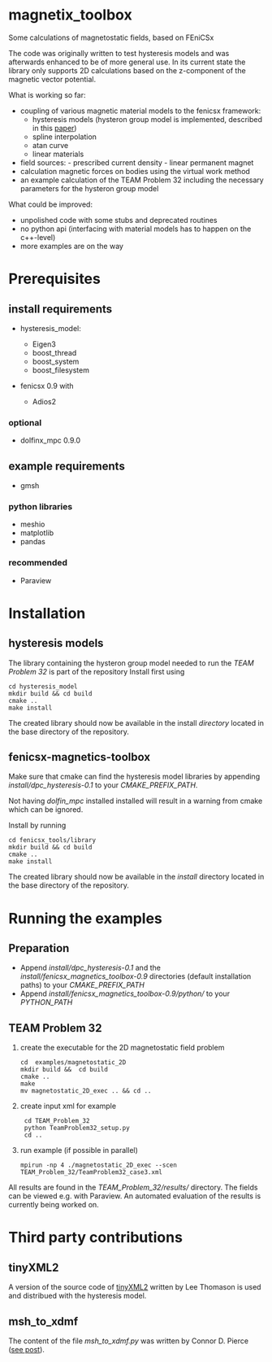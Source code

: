 # magnetix_toolbox
Some calculations of magnetostatic fields, based on FEniCSx

The code was originally written to test hysteresis models and was afterwards enhanced to be of more general use.
In its current state the library only supports 2D calculations based on the z-component of the magnetic vector potential. 


What is working so far:
-    coupling of various magnetic material models to the fenicsx framework:
      -    hysteresis models (hysteron group model is implemented, described in this [paper](https://doi.org/10.1109/TMAG.2019.2954580))
      -    spline interpolation
      -    atan curve
      -    linear materials
-    field sources:
    -    prescribed current density
    -    linear permanent magnet
-    calculation magnetic forces on bodies using the virtual work method
-    an example calculation of the TEAM Problem 32 including the necessary parameters for the hysteron group model

What could be improved:
-    unpolished code with some stubs and deprecated routines
-    no python api (interfacing with material models has to happen on the c++-level)
-    more examples are on the way 

# Prerequisites
## install requirements

- hysteresis_model:
    -   Eigen3
    -   boost_thread  
    -   boost_system
    -   boost_filesystem 

-   fenicsx 0.9 with
    -   Adios2 

### optional

- dolfinx_mpc 0.9.0 

## example requirements

- gmsh 

### python libraries
- meshio
- matplotlib
- pandas

### recommended
- Paraview

# Installation
## hysteresis models
The library containing the hysteron group model needed to run the *TEAM Problem 32* is part of the repository
Install first using

    cd hysteresis_model
    mkdir build && cd build
    cmake ..
    make install

The created library should now be available in the install *directory* located in the base directory of the repository.

## fenicsx-magnetics-toolbox
Make sure that cmake can find the hysteresis model libraries by appending *install/dpc_hysteresis-0.1* to your *CMAKE_PREFIX_PATH*.

Not having *dolfin_mpc* installed installed will result in a warning from cmake which can be ignored.

Install by running

    cd fenicsx_tools/library
    mkdir build && cd build
    cmake ..
    make install

The created library should now be available in the *install* directory located in the base directory of the repository.


# Running the examples
## Preparation
-    Append *install/dpc_hysteresis-0.1*  and the *install/fenicsx_magnetics_toolbox-0.9* directories (default installation paths) to your *CMAKE_PREFIX_PATH*
-    Append *install/fenicsx_magnetics_toolbox-0.9/python/* to your *PYTHON_PATH*


## TEAM Problem 32

1.  create the executable for the 2D magnetostatic field problem
    
        cd  examples/magnetostatic_2D
        mkdir build &&  cd build 
        cmake ..
        make 
        mv magnetostatic_2D_exec .. && cd ..

2. create input xml for example

        cd TEAM_Problem_32
        python TeamProblem32_setup.py
        cd ..

3. run example (if possible in parallel)

       mpirun -np 4 ./magnetostatic_2D_exec --scen TEAM_Problem_32/TeamProblem32_case3.xml

All results are found in the *TEAM_Problem_32/results/* directory. The fields can be viewed e.g. with Paraview.
An automated evaluation of the results is currently being worked on.

# Third party contributions
## tinyXML2
A version of the source code of [tinyXML2](https://github.com/leethomason/tinyxml2) written by Lee Thomason is used and distribued with the hysteresis model.

## msh_to_xdmf
The content of the file *msh_to_xdmf.py* was written by Connor D. Pierce ([see post](https://fenicsproject.discourse.group/t/using-a-simple-3d-mesh-from-gmsh/9639/9)).

